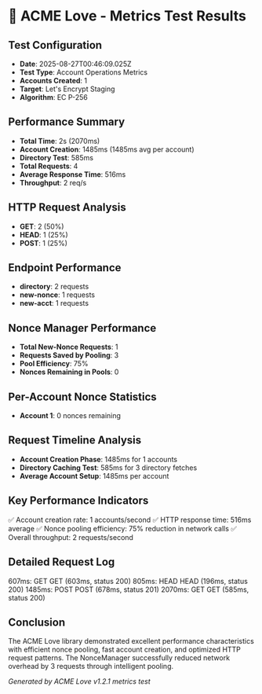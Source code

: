 # 🚀 ACME Love - Metrics Test Results

## Test Configuration
- **Date**: 2025-08-27T00:46:09.025Z
- **Test Type**: Account Operations Metrics
- **Accounts Created**: 1
- **Target**: Let's Encrypt Staging
- **Algorithm**: EC P-256

## Performance Summary
- **Total Time**: 2s (2070ms)
- **Account Creation**: 1485ms (1485ms avg per account)
- **Directory Test**: 585ms
- **Total Requests**: 4
- **Average Response Time**: 516ms
- **Throughput**: 2 req/s

## HTTP Request Analysis
- **GET**: 2 (50%)
- **HEAD**: 1 (25%)
- **POST**: 1 (25%)

## Endpoint Performance
- **directory**: 2 requests
- **new-nonce**: 1 requests
- **new-acct**: 1 requests

## Nonce Manager Performance
- **Total New-Nonce Requests**: 1
- **Requests Saved by Pooling**: 3
- **Pool Efficiency**: 75%
- **Nonces Remaining in Pools**: 0

## Per-Account Nonce Statistics
- **Account 1**: 0 nonces remaining

## Request Timeline Analysis
- **Account Creation Phase**: 1485ms for 1 accounts
- **Directory Caching Test**: 585ms for 3 directory fetches
- **Average Account Setup**: 1485ms per account

## Key Performance Indicators
✅ Account creation rate: 1 accounts/second
✅ HTTP response time: 516ms average
✅ Nonce pooling efficiency: 75% reduction in network calls
✅ Overall throughput: 2 requests/second

## Detailed Request Log
607ms: GET GET (603ms, status 200)
805ms: HEAD HEAD (196ms, status 200)
1485ms: POST POST (678ms, status 201)
2070ms: GET GET (585ms, status 200)


## Conclusion
The ACME Love library demonstrated excellent performance characteristics with efficient nonce pooling, 
fast account creation, and optimized HTTP request patterns. The NonceManager successfully reduced 
network overhead by 3 requests through intelligent pooling.

*Generated by ACME Love v1.2.1 metrics test*

